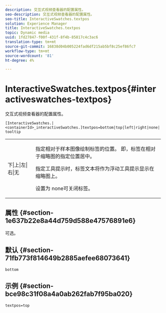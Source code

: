 ```yaml
---
description: 交互式视频查看器的配置属性。
seo-description: 交互式视频查看器的配置属性。
seo-title: InteractiveSwatches.textpos
solution: Experience Manager
title: InteractiveSwatches.textpos
topic: Dynamic media
uuid: 1fd27847-f00f-431f-8f4b-85817c4c3ac6
translation-type: tm+mt
source-git-commit: 16838d04b005224fad6df215ab5bf8c25ef86fc7
workflow-type: tm+mt
source-wordcount: '81'
ht-degree: 4%

---
```



# InteractiveSwatches.textpos{#interactiveswatches-textpos}

交互式视频查看器的配置属性。

`[InteractiveSwatches.|<containerId>_interactiveSwatches.]textpos=bottom|top|left|right|none|tooltip`

<table id="table_441553CD34C94A58A9D7CBF772DEDDB6"> 
 <tbody> 
  <tr> 
   <td colname="col1"> <p> <span class="codeph"> 下|上|左|右|无</span> </p> </td> 
   <td colname="col2"> <p> 指定相对于样本图像绘制标签的位置。 即，标签在相对于缩略图的指定位置居中。 </p> <p>指定<span class="codeph">工具提示</span>时，标签文本将作为浮动工具提示显示在缩略图上。 </p> <p>设置为<span class="codeph"> none</span>可关闭标签。 </p> </td> 
  </tr> 
 </tbody> 
</table>

## 属性 {#section-1e637b22e8a44d759d588e47576891e6}

可选。

## 默认 {#section-71fb773f814649b2885aefee68073641}

`bottom`

## 示例 {#section-bce98c31f08a4a0ab262fab7f95ba020}

```
textpos=top
```

